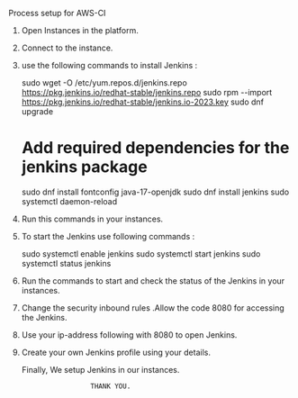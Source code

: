 Process setup for AWS-CI

1) Open Instances in the platform.
2) Connect to the instance.
3) use the following commands to install Jenkins :

   sudo wget -O /etc/yum.repos.d/jenkins.repo \
       https://pkg.jenkins.io/redhat-stable/jenkins.repo
   sudo rpm --import https://pkg.jenkins.io/redhat-stable/jenkins.io-2023.key
   sudo dnf upgrade
   # Add required dependencies for the jenkins package
   sudo dnf install fontconfig java-17-openjdk
   sudo dnf install jenkins
   sudo systemctl daemon-reload

4) Run this commands in your instances.

5) To start the Jenkins use following commands :  

   sudo systemctl enable jenkins
   sudo systemctl start jenkins
   sudo systemctl status jenkins

6) Run the commands to start and check the status of the Jenkins in your instances.

7) Change the security inbound rules .Allow the code 8080 for accessing the Jenkins.
8) Use your ip-address following with 8080 to open Jenkins.
9) Create your own Jenkins profile using your details.

     Finally, We setup Jenkins in our instances.

                        THANK YOU.
